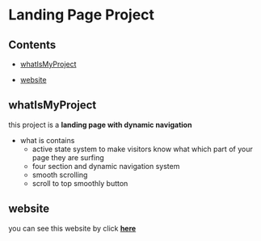# Landing Page Project

## Contents

- [whatIsMyProject](#whatIsMyProject)

- [website](#website)

## whatIsMyProject

this project is a **landing page with dynamic navigation**

- what is contains
  - active state system to make visitors know what which part of your page they are surfing
  - four section and dynamic navigation system
  - smooth scrolling
  - scroll to top smoothly button

## website

you can see this website by click [**here**](https://landingpageud.netlify.app/)

